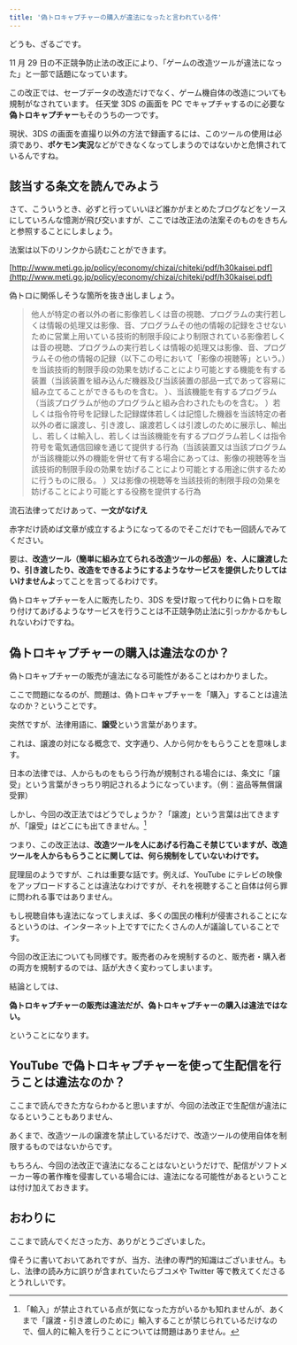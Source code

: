 ```yaml
---
title: '偽トロキャプチャーの購入が違法になったと言われている件'
---
```


どうも、ざるごです。

11 月 29 日の不正競争防止法の改正により、「ゲームの改造ツールが違法になった」と一部で話題になっています。

この改正では、セーブデータの改造だけでなく、ゲーム機自体の改造についても規制がなされています。
任天堂 3DS の画面を PC でキャプチャするのに必要な**偽トロキャプチャー**もそのうちの一つです。

現状、3DS の画面を直撮り以外の方法で録画するには、このツールの使用は必須であり、**ポケモン実況**などができなくなってしまうのではないかと危惧されているんですね。

## 該当する条文を読んでみよう

さて、こういうとき、必ずと行っていいほど誰かがまとめたブログなどをソースにしていろんな憶測が飛び交いますが、ここでは改正法の法案そのものをきちんと参照することにしましょう。

法案は以下のリンクから読むことができます。

[http://www.meti.go.jp/policy/economy/chizai/chiteki/pdf/h30kaisei.pdf](http://www.meti.go.jp/policy/economy/chizai/chiteki/pdf/h30kaisei.pdf)

偽トロに関係しそうな箇所を抜き出しましょう。

> 他人が特定の者以外の者に影像若しくは音の視聴、プログラムの実行若しくは情報の処理又は影像、音、プログラムその他の情報の記録をさせないために営業上用いている技術的制限手段により制限されている影像若しくは音の視聴、プログラムの実行若しくは情報の処理又は影像、音、プログラムその他の情報の記録（以下この号において「影像の視聴等」という。）を当該技術的制限手段の効果を妨げることにより可能とする機能を有する装置（当該装置を組み込んだ機器及び当該装置の部品一式であって容易に組み立てることができるものを含む。 ）、当該機能を有するプログラム（当該プログラムが他のプログラムと組み合わされたものを含む。 ）若しくは指令符号を記録した記録媒体若しくは記憶した機器を当該特定の者以外の者に譲渡し、引き渡し、譲渡若しくは引渡しのために展示し、輸出し、若しくは輸入し、若しくは当該機能を有するプログラム若しくは指令符号を電気通信回線を通じて提供する行為（当該装置又は当該プログラムが当該機能以外の機能を併せて有する場合にあっては、影像の視聴等を当該技術的制限手段の効果を妨げることにより可能とする用途に供するために行うものに限る。 ）又は影像の視聴等を当該技術的制限手段の効果を妨げることにより可能とする役務を提供する行為

流石法律ってだけあって、**一文がなげえ**

赤字だけ読めば文章が成立するようになってるのでそこだけでも一回読んでみてください。

要は、**改造ツール（簡単に組み立てられる改造ツールの部品）を、人に譲渡したり、引き渡したり、改造をできるようにするようなサービスを提供したりしてはいけませんよ**ってことを言ってるわけです。

偽トロキャプチャーを人に販売したり、3DS を受け取って代わりに偽トロを取り付けてあげるようなサービスを行うことは不正競争防止法に引っかかるかもしれないわけですね。

## 偽トロキャプチャーの購入は違法なのか？

偽トロキャプチャーの販売が違法になる可能性があることはわかりました。

ここで問題になるのが、問題は、偽トロキャプチャーを「購入」することは違法なのか？ということです。

突然ですが、法律用語に、**譲受**という言葉があります。

これは、譲渡の対になる概念で、文字通り、人から何かをもらうことを意味します。

日本の法律では、人からものをもらう行為が規制される場合には、条文に「譲受」という言葉がきっちり明記されるようになっています。（例：盗品等無償譲受罪）

しかし、今回の改正法ではどうでしょうか？「譲渡」という言葉は出てきますが、「譲受」はどこにも出てきません。[^1]

つまり、この改正法は、**改造ツールを人にあげる行為こそ禁じていますが、改造ツールを人からもらうことに関しては、何ら規制をしていないわけです。**

屁理屈のようですが、これは重要な話です。例えば、YouTube にテレビの映像をアップロードすることは違法なわけですが、それを視聴すること自体は何ら罪に問われる事ではありません。

もし視聴自体も違法になってしまえば、多くの国民の権利が侵害されることになるというのは、インターネット上ですでにたくさんの人が議論していることです。

今回の改正法についても同様です。販売者のみを規制するのと、販売者・購入者の両方を規制するのでは、話が大きく変わってしまいます。

結論としては、

**偽トロキャプチャーの販売は違法だが、偽トロキャプチャーの購入は違法ではない。**

ということになります。

## YouTube で偽トロキャプチャーを使って生配信を行うことは違法なのか？

ここまで読んできた方ならわかると思いますが、今回の法改正で生配信が違法になるということもありません、

あくまで、改造ツールの譲渡を禁止しているだけで、改造ツールの使用自体を制限するものではないからです。

もちろん、今回の法改正で違法になることはないというだけで、配信がソフトメーカー等の著作権を侵害している場合には、違法になる可能性があるということは付け加えておきます。

## おわりに

ここまで読んでくださった方、ありがとうございました。

偉そうに書いておいてあれですが、当方、法律の専門的知識はございません。もし、法律の読み方に誤りが含まれていたらブコメや Twitter 等で教えてくださるとうれしいです。

<Affiliates asin="B07316C8Y1" rakutenItemCode="cocomaroon:10081977" />

[^1]: 「輸入」が禁止されている点が気になった方がいるかも知れませんが、あくまで「譲渡・引き渡しのために」輸入することが禁じられているだけなので、個人的に輸入を行うことについては問題はありません。
